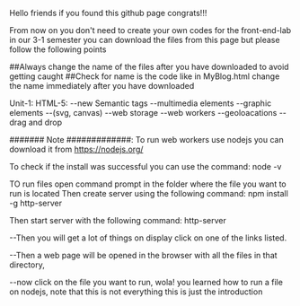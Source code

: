 Hello friends if you found this github page congrats!!!

From now on you don't need to create your own codes for the front-end-lab in our 3-1 semester you can download the files from this page but please follow the following points

##Always change the name of the files after you have downloaded to avoid getting caught ##Check for name is the code like in MyBlog.html change the name immediately after you have downloaded

Unit-1:
HTML-5:
--new Semantic tags
--multimedia elements
--graphic elements --(svg, canvas)
--web storage
--web workers
--geoloacations
--drag and drop


####### Note #############: 
To run web workers use nodejs you can download it from https://nodejs.org/

To check if the install was successful you can use the command: node -v

TO run files open command prompt in the folder where the file you want to run is located
Then create server using the following command:
npm install -g http-server

Then start server with the following command:
http-server

--Then you will get a lot of things on display click on one of the links listed.

--Then a web page will be opened in the browser with all the files in that directory,

--now click on the file you want to run, wola! you learned how to run a file on nodejs, note that this is not everything this is just the introduction
